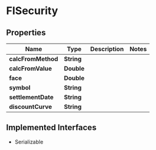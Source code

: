 

# FISecurity

## Properties

Name | Type | Description | Notes
------------ | ------------- | ------------- | -------------
**calcFromMethod** | **String** |  | 
**calcFromValue** | **Double** |  | 
**face** | **Double** |  | 
**symbol** | **String** |  | 
**settlementDate** | **String** |  | 
**discountCurve** | **String** |  | 


## Implemented Interfaces

* Serializable


